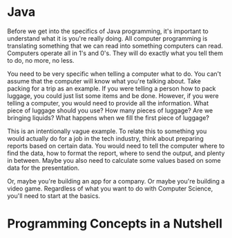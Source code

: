 # Java

Before we get into the specifics of Java programming, it's important to understand what it is you're really doing. All computer programming is translating 
something that we can read into something computers can read. Computers operate all in 1's and 0's. They will do exactly what you tell them to do, no more, no 
less. 

You need to be very specific when telling a computer what to do. You can't assume that the computer will know what you're talking about. Take packing for a 
trip as an example. If you were telling a person how to pack luggage, you could just list some items and be done. However, if you were telling a computer, you 
would need to provide all the information. What piece of luggage should you use? How many pieces of luggage? Are we bringing liquids? What happens when we fill
the first piece of luggage? 

This is an intentionally vague example. To relate this to something you would actually do for a job in the tech industry, think about preparing reports based on 
certain data. You would need to tell the computer where to find the data, how to format the report, where to send the output, and plenty in between. Maybe you also
need to calculate some values based on some data for the presentation. 

Or, maybe you're building an app for a company. Or maybe you're building a video game. Regardless of what you want to do with Computer Science, you'll need to 
start at the basics. 

# Programming Concepts in a Nutshell

